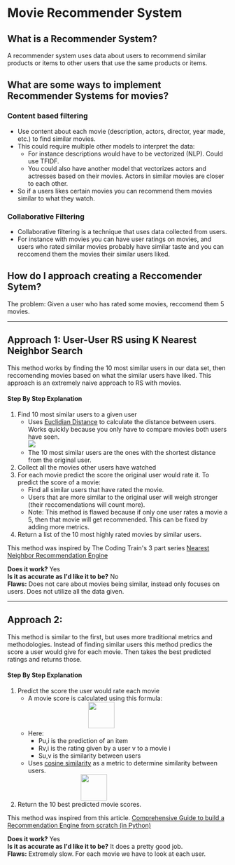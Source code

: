 # Movie Recommender System

## What is a Recommender System?
A recommender system uses data about users to recommend similar products or items to other users that use the same products or items.

## What are some ways to implement Recommender Systems for movies?
### Content based filtering
- Use content about each movie (description, actors, director, year made, etc.) to find similar movies.
- This could require multiple other models to interpret the data:
    - For instance descriptions would have to be vectorized (NLP). Could use TFIDF.
    - You could also have another model that vectorizes actors and actresses based on their movies. Actors in similar movies are closer to each other.
- So if a users likes certain movies you can recommend them movies similar to what they watch.
### Collaborative Filtering
- Collaborative filtering is a technique that uses data collected from users.
- For instance with movies you can have user ratings on movies, and users who rated similar movies probably have similar taste and you can reccomend them the movies their similar users liked.

## How do I approach creating a Reccomender Sytem?
The problem: Given a user who has rated some movies, reccomend them 5 movies.

---

## Approach 1: User-User RS using K Nearest Neighbor Search
This method works by finding the 10 most similar users in our data set,
then reccomending movies based on what the similar users have liked.
This approach is an extremely naive approach to RS with movies.

#### Step By Step Explanation
1. Find 10 most similar users to a given user
    - Uses [Euclidian Distance](https://en.wikipedia.org/wiki/Euclidean_distance) to calculate the
    distance between users. Works quickly because you only have to compare movies both users have seen.  
    <img src="https://cdn.analyticsvidhya.com/wp-content/uploads/2018/05/2zjgw1x1.png"></img>
    - The 10 most similar users are the ones with the shortest distance from the original user.
2. Collect all the movies other users have watched
3. For each movie predict the score the original user would rate it. To predict the score of a movie:
    - Find all similar users that have rated the movie.
    - Users that are more similar to the original user will weigh stronger (their reccomendations will count more).
    - Note: This method is flawed because if only one user rates a movie a 5, then that movie will get recommended. This can be fixed by adding more metrics.
4. Return a list of the 10 most highly rated movies by similar users.

This method was inspired by The Coding Train's 3 part series [Nearest Neighbor Recommendation Engine](https://www.youtube.com/watch?v=N8Fabn1om2k&t=1343s)

**Does it work?** Yes  
**Is it as accurate as I'd like it to be?** No  
**Flaws:** Does not care about movies being similar, instead only focuses on users. Does not utilize all the data given.


---

## Approach 2:
This method is similar to the first, but uses more traditional metrics and methodologies.
Instead of finding similar users this method predics the score a user would give for each movie.
Then takes the best predicted ratings and returns those.

#### Step By Step Explanation
1. Predict the score the user would rate each movie
    - A movie score is calculated using this formula:  
    <img style="margin-left: 30%; height: 60px;" src="https://cdn.analyticsvidhya.com/wp-content/uploads/2018/05/Screenshot-from-2018-05-29-20-15-31.png"></img>
    - Here:
        - Pu,i is the prediction of an item
        - Rv,i is the rating given by a user v to a movie i
        - Su,v is the similarity between users
    - Uses [cosine similarity](https://en.wikipedia.org/wiki/Cosine_similarity) as a metric to determine similarity between users.
    <img style="margin-left: 30%; height: 60px;" src="https://cdn.analyticsvidhya.com/wp-content/uploads/2018/05/Screenshot-from-2018-05-31-14-28-18-300x80.png">
2. Return the 10 best predicted movie scores.

This method was inspired from this article.
[Comprehensive Guide to build a Recommendation Engine from scratch (in Python)](https://www.analyticsvidhya.com/blog/2018/06/comprehensive-guide-recommendation-engine-python/)

**Does it work?** Yes  
**Is it as accurate as I'd like it to be?** It does a pretty good job.  
**Flaws:** Extremely slow. For each movie we have to look at each user.
